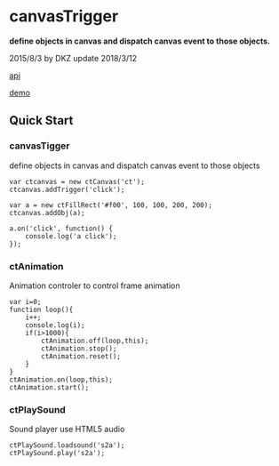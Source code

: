 # canvasTrigger

**define objects in canvas and dispatch canvas event to those objects.**

2015/8/3 by DKZ update 2018/3/12

[api](./api.md)

[demo](./demo/chart/chart.html)

## Quick Start

### canvasTigger

define objects in canvas and dispatch canvas event to those objects

```
var ctcanvas = new ctCanvas('ct');
ctcanvas.addTrigger('click');

var a = new ctFillRect('#f00', 100, 100, 200, 200);
ctcanvas.addObj(a);

a.on('click', function() {
    console.log('a click');
});
```

### ctAnimation

Animation controler to control frame animation

```
var i=0;
function loop(){
    i++;
    console.log(i);
    if(i>1000){
        ctAnimation.off(loop,this);
        ctAnimation.stop();
        ctAnimation.reset();
    }
}
ctAnimation.on(loop,this);
ctAnimation.start();
```

### ctPlaySound

Sound player use HTML5 audio  

```
ctPlaySound.loadsound('s2a');
ctPlaySound.play('s2a');
```
















